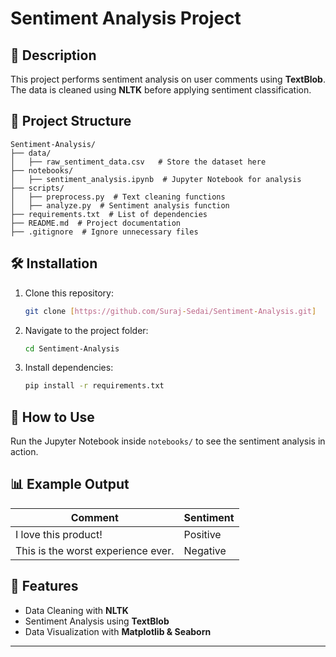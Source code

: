 # Sentiment Analysis Project

## 📌 Description
This project performs sentiment analysis on user comments using **TextBlob**. The data is cleaned using **NLTK** before applying sentiment classification.

## 📂 Project Structure
```
Sentiment-Analysis/
├── data/
│   ├── raw_sentiment_data.csv   # Store the dataset here
├── notebooks/
│   ├── sentiment_analysis.ipynb  # Jupyter Notebook for analysis
├── scripts/
│   ├── preprocess.py  # Text cleaning functions
│   ├── analyze.py  # Sentiment analysis function
├── requirements.txt  # List of dependencies
├── README.md  # Project documentation
├── .gitignore  # Ignore unnecessary files
```

## 🛠 Installation
1. Clone this repository:
   ```bash
   git clone [https://github.com/Suraj-Sedai/Sentiment-Analysis.git]
   ```
2. Navigate to the project folder:
   ```bash
   cd Sentiment-Analysis
   ```
3. Install dependencies:
   ```bash
   pip install -r requirements.txt
   ```

## 🚀 How to Use
Run the Jupyter Notebook inside `notebooks/` to see the sentiment analysis in action.

## 📊 Example Output
| Comment | Sentiment |
|---------|----------|
| I love this product! | Positive |
| This is the worst experience ever. | Negative |

## 🎯 Features
- Data Cleaning with **NLTK**
- Sentiment Analysis using **TextBlob**
- Data Visualization with **Matplotlib & Seaborn**

---
